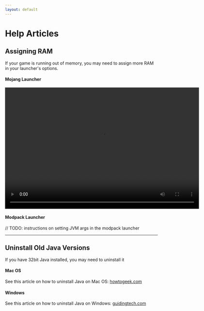 ```yaml
---
layout: default
---
```

# Help Articles

## Assigning RAM
If your game is running out of memory, you may need to assign more RAM in your launcher's options.
#### Mojang Launcher
<video src="assets/mojang-jvm-args.mp4" width="640" height="400" controls preload></video>
#### Modpack Launcher
// TODO: instructions on setting JVM args in the modpack launcher

----

## Uninstall Old Java Versions
If you have 32bit Java installed, you may need to uninstall it
#### Mac OS
See this article on how to uninstall Java on Mac OS: [howtogeek.com](https://www.howtogeek.com/230145/how-to-uninstall-java-on-mac-os-x/)
#### Windows
See this article on how to uninstall Java on Windows: [guidingtech.com](http://www.guidingtech.com/20274/completely-remove-uninstall-java-windows-pc/)
